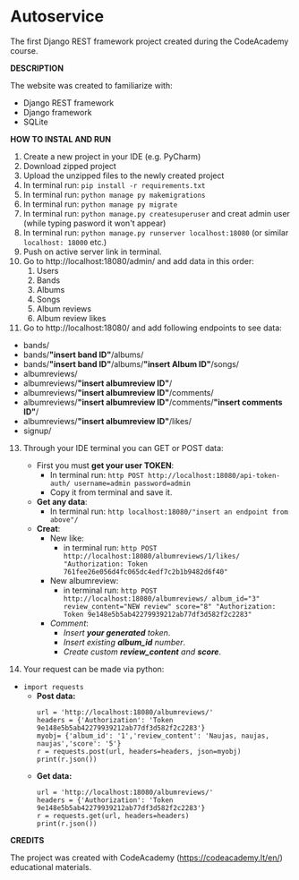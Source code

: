 # Autoservice

The first Django REST framework project created during the CodeAcademy course.

**DESCRIPTION**

The website was created to familiarize with:
- Django REST framework 
- Django framework
- SQLite

**HOW TO INSTAL AND RUN**

1. Create a new project in your IDE (e.g. PyCharm)
2. Download zipped project
3. Upload the unzipped files to the newly created project
4. In terminal run: `pip install -r requirements.txt`
6. In terminal run: `python manage py makemigrations`
7. In terminal run: `python manage py migrate`
8. In terminal run: `python manage.py createsuperuser` and creat admin user (while typing pasword it won't appear)
9. In terminal run: `python manage.py runserver localhost:18080` (or similar `localhost: 18000` etc.) 
10. Push on active server link in terminal.
11. Go to http://localhost:18080/admin/ and add data in this order:
    1. Users
    2. Bands
    2. Albums
    3. Songs
    4. Album reviews
    5. Album review likes
12. Go to http://localhost:18080/ and add following endpoints to see data:
- bands/
- bands/**"insert band ID"**/albums/
- bands/**"insert band ID"**/albums/**"insert Album ID"**/songs/ 
- albumreviews/ 
- albumreviews/**"insert albumreview ID"**/
- albumreviews/**"insert albumreview ID"**/comments/
- albumreviews/**"insert albumreview ID"**/comments/**"insert comments ID"**/ 
- albumreviews/**"insert albumreview ID"**/likes/
- signup/

13. Through your IDE terminal you can GET or POST data:
    - First you must **get your user TOKEN**:
      - In terminal run: `http POST http://localhost:18080/api-token-auth/ username=admin password=admin`
      - Copy it from terminal and save it.
    - **Get any data**:
      - In terminal run: `http localhost:18080/"insert an endpoint from above"/`
    - **Creat**:
      - New like:
        - in terminal run: `http POST http://localhost:18080/albumreviews/1/likes/ "Authorization: Token 761fee26e056d4fc065dc4edf7c2b1b9482d6f40"` 
      - New albumreview:
        - in terminal run: `http POST http://localhost:18080/albumreviews/ album_id="3" review_content="NEW review" score="8" "Authorization: Token 9e148e5b5ab42279939212ab77df3d582f2c2283"` 
      - *Comment*:
        - *Insert **your generated** token*.
        - *Insert existing **album_id** number*. 
        - *Create custom **review_content** and **score***.

14. Your request can be made via python: 
- `import requests`
  - **Post data:**   
    ```  
    url = 'http://localhost:18080/albumreviews/'
    headers = {'Authorization': 'Token 9e148e5b5ab42279939212ab77df3d582f2c2283'}
    myobj= {'album_id': '1','review_content': 'Naujas, naujas, naujas','score': '5'}
    r = requests.post(url, headers=headers, json=myobj)
    print(r.json())
    ```
  - **Get data:**
    ``` 
    url = 'http://localhost:18080/albumreviews/'
    headers = {'Authorization': 'Token 9e148e5b5ab42279939212ab77df3d582f2c2283'}
    r = requests.get(url, headers=headers)
    print(r.json())
    ``` 

**CREDITS**
   
The project was created with CodeAcademy (https://codeacademy.lt/en/) educational materials.
